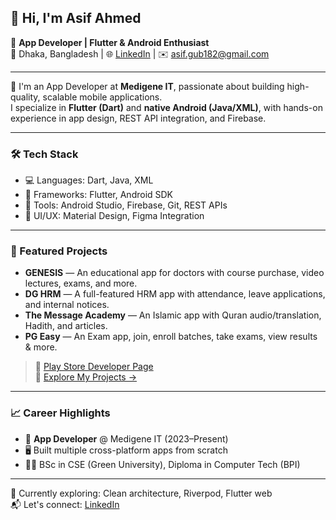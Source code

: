 ## 👋 Hi, I'm Asif Ahmed

🎯 **App Developer | Flutter & Android Enthusiast**  
📍 Dhaka, Bangladesh | 🌐 [LinkedIn](https://www.linkedin.com/in/asif-ahmed1001) | ✉️ asif.gub182@gmail.com

---

🚀 I'm an App Developer at **Medigene IT**, passionate about building high-quality, scalable mobile applications.  
I specialize in **Flutter (Dart)** and **native Android (Java/XML)**, with hands-on experience in app design, REST API integration, and Firebase.

---

### 🛠️ Tech Stack
- 💻 Languages: Dart, Java, XML
- 📱 Frameworks: Flutter, Android SDK
- 🧩 Tools: Android Studio, Firebase, Git, REST APIs
- 🎨 UI/UX: Material Design, Figma Integration

---

### 📱 Featured Projects
- **GENESIS** — An educational app for doctors with course purchase, video lectures, exams, and more.
- **DG HRM** — A full-featured HRM app with attendance, leave applications, and internal notices.
- **The Message Academy** — An Islamic app with Quran audio/translation, Hadith, and articles.
- **PG Easy** — An Exam app, join, enroll batches, take exams, view results & more.

> 🔗 [Play Store Developer Page](https://play.google.com/store/apps/developer?id=MedigeneIT)  
> 🐙 [Explore My Projects →](https://github.com/asif331001)

---

### 📈 Career Highlights
- 🏢 **App Developer** @ Medigene IT (2023–Present)
- 🖥️ Built multiple cross-platform apps from scratch
- 👨‍🎓 BSc in CSE (Green University), Diploma in Computer Tech (BPI)

---

🌱 Currently exploring: Clean architecture, Riverpod, Flutter web  
📬 Let's connect: [LinkedIn](https://www.linkedin.com/in/asif-ahmed1001)

